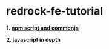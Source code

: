 # redrock-fe-tutorial

**1.  [npm script and commonjs](./npm-script-and-commonjs/index.md)**

**2.  javascript in depth**

